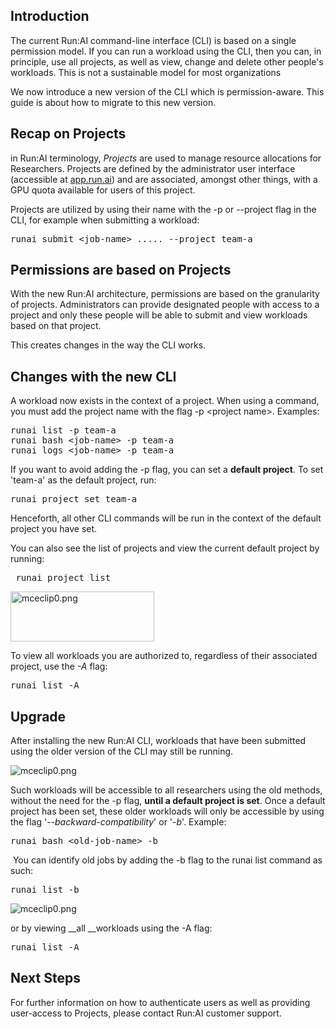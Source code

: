 ## Introduction

The current Run:AI command-line interface (CLI) is based on a single permission model. If you can run a workload using the CLI, then you can, in principle, use all projects, as well as view, change and delete other people's workloads. This is not a sustainable model for most organizations&nbsp;

We now introduce a new version of the CLI which is permission-aware. This guide is about how to migrate to this new version.

## Recap on Projects

in Run:AI terminology, _Projects_ <span>are used to manage resource allocations for Researchers. Projects are defined by the administrator user interface (accessible</span> at <a href="https://app.run.ai" target="_self">app.run.ai</a>) and are associated, amongst other things, with a GPU quota available for users of this project.

<span>Projects are utilized by using their name with the -p or --project flag in the CLI, for example when submitting a workload:</span>

<pre>runai submit &lt;job-name&gt; ..... --project team-a</pre>

## Permissions are based on Projects&nbsp;

<span>With the new Run:AI architecture, permissions are based on the granularity of projects. Administrators can provide designated people with access to a project and only these people will be able to submit and view workloads based on that project.&nbsp;</span>

This creates changes in the way the CLI works.

## Changes with the new CLI

<span>A workload now exists in the context of a project</span>. When using a command, you must add the project name with the flag -p &lt;project name&gt;. Examples:

<pre>runai list -p team-a<br/>runai bash &lt;job-name&gt; -p team-a<br/>runai logs &lt;job-name&gt; -p team-a</pre>

If you want to avoid adding the -p flag, you can set a&nbsp;__default project__. To set 'team-a' as the default project, run:

<pre>runai project set team-a</pre>

Henceforth, all other CLI commands will be run in the context of the default project you have set.

You can also see the list of projects and view the current default project by running:

<pre>&nbsp;runai project list</pre>

<img alt="mceclip0.png" height="80" src="https://support.run.ai/hc/article_attachments/360011677760/mceclip0.png" width="230"/>

<span>To view all workloads you are authorized to, regardless of their associated project, use the&nbsp;</span><em data-stringify-type="italic">-A</em><span>&nbsp;flag:</span>

<pre>runai list -A</pre>

## Upgrade

<span>After installing the new Run:AI CLI, workloads that have been submitted using the older version of the&nbsp;CLI may still be running.&nbsp;</span>

![mceclip0.png](https://support.run.ai/hc/article_attachments/360011652020/mceclip0.png)

<span>Such workloads will be accessible to all researchers using the old methods</span>, without the need for the -p flag, __until a default project is set__. Once a default project has been set, these older workloads will only be accessible by using the flag '_--backward-compatibility_' or '_-b_'. Example:&nbsp;

<pre>runai bash &lt;old-job-name&gt; -b </pre>

&nbsp;You can identify old jobs by adding the -b flag to the runai list command as such:

<pre>runai list -b&nbsp;</pre>

![mceclip0.png](https://support.run.ai/hc/article_attachments/360011673679/mceclip0.png)

or by viewing&nbsp;__all&nbsp;__workloads using the -A flag:

<pre>runai list -A</pre>

## Next Steps

For further information on how to authenticate users as well as providing user-access to Projects, please contact Run:AI customer support.